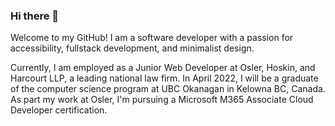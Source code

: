 ### Hi there 👋

Welcome to my GitHub! I am a software developer with a passion for accessibility, fullstack development, and minimalist design.

Currently, I am employed as a Junior Web Developer at Osler, Hoskin, and Harcourt LLP, a leading national law firm. In April 2022, I will be a graduate of the computer science program at UBC Okanagan in Kelowna BC, Canada. As part my work at Osler, I'm pursuing a Microsoft M365 Associate Cloud Developer certification.


<!--
**sselin-co/sselin-co** is a ✨ _special_ ✨ repository because its `README.md` (this file) appears on your GitHub profile.

Here are some ideas to get you started:

- 🔭 I’m currently working on ...
- 🌱 I’m currently learning ...
- 👯 I’m looking to collaborate on ...
- 🤔 I’m looking for help with ...
- 💬 Ask me about ...
- 📫 How to reach me: ...
- 😄 Pronouns: ...
- ⚡ Fun fact: ...
-->
